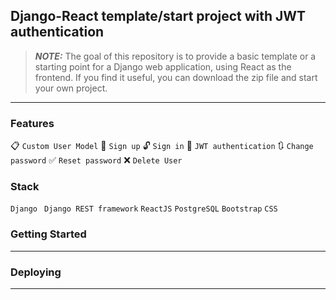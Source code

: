 
## Django-React template/start project with JWT authentication

> **_NOTE:_** The goal of this repository is to provide a basic template or a starting point for a Django web application, using React as the frontend. If you find it useful, you can download the zip file and start your own project. 
---

### Features
:clipboard: ``` Custom User Model ``` :raising_hand: ``` Sign up ``` :unlock: ``` Sign in ``` :key: ``` JWT authentication ``` :arrows_clockwise: ``` Change password ``` :white_check_mark: ``` Reset password ``` :x: ``` Delete User ```

### Stack
``` Django ``` ``` Django REST framework``` ``` ReactJS ``` ``` PostgreSQL ``` ``` Bootstrap ``` ``` CSS ```

### Getting Started
---

### Deploying
---
